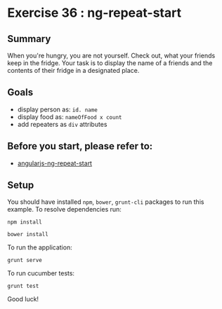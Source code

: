 # Exercise 36 : ng-repeat-start

## Summary
When you're hungry, you are not yourself. Check out, what your friends keep in the fridge. Your task is to display the name of a friends and the contents of their fridge in a designated place.

## Goals
* display person as: `id. name` 
* display food as: `nameOfFood x count` 
* add repeaters as `div` attributes

## Before you start, please refer to:
* [angularjs-ng-repeat-start](https://egghead.io/lessons/angularjs-ng-repeat-start)

## Setup
 You should have installed `npm`, `bower`, `grunt-cli`  packages to run this example. To resolve dependencies run:

```
npm install
```

```
bower install
```

To run the application:

```
grunt serve
```

To run cucumber tests:

```
grunt test
```

Good luck!
